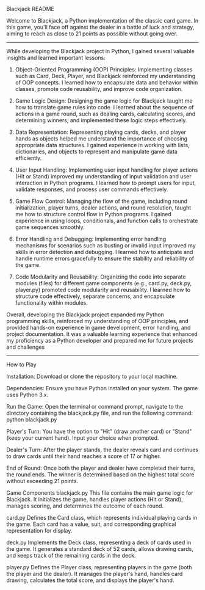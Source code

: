 Blackjack README


Welcome to Blackjack, a Python implementation of the classic card game. In this game, you'll face off against the dealer in a battle of luck and strategy, aiming to reach as close to 21 points as possible without going over.

______________________________________________

While developing the Blackjack project in Python, I gained several valuable insights and learned important lessons:

1. Object-Oriented Programming (OOP) Principles: Implementing classes such as Card, Deck, Player, and Blackjack reinforced my understanding of OOP concepts. I learned how to encapsulate data and behavior within classes, promote code reusability, and improve code organization.

2. Game Logic Design: Designing the game logic for Blackjack taught me how to translate game rules into code. I learned about the sequence of actions in a game round, such as dealing cards, calculating scores, and determining winners, and implemented these logic steps effectively.

3. Data Representation: Representing playing cards, decks, and player hands as objects helped me understand the importance of choosing appropriate data structures. I gained experience in working with lists, dictionaries, and objects to represent and manipulate game data efficiently.

4. User Input Handling: Implementing user input handling for player actions (Hit or Stand) improved my understanding of input validation and user interaction in Python programs. I learned how to prompt users for input, validate responses, and process user commands effectively.

5. Game Flow Control: Managing the flow of the game, including round initialization, player turns, dealer actions, and round resolution, taught me how to structure control flow in Python programs. I gained experience in using loops, conditionals, and function calls to orchestrate game sequences smoothly.

6. Error Handling and Debugging: Implementing error handling mechanisms for scenarios such as busting or invalid input improved my skills in error detection and debugging. I learned how to anticipate and handle runtime errors gracefully to ensure the stability and reliability of the game.

7. Code Modularity and Reusability: Organizing the code into separate modules (files) for different game components (e.g., card.py, deck.py, player.py) promoted code modularity and reusability. I learned how to structure code effectively, separate concerns, and encapsulate functionality within modules.


Overall, developing the Blackjack project expanded my Python programming skills, reinforced my understanding of OOP principles, and provided hands-on experience in game development, error handling, and project documentation. It was a valuable learning experience that enhanced my proficiency as a Python developer and prepared me for future projects and challenges

______________________________________________

How to Play


Installation: Download or clone the repository to your local machine.

Dependencies: Ensure you have Python installed on your system. The game uses Python 3.x.

Run the Game: Open the terminal or command prompt, navigate to the directory containing the blackjack.py file, and run the following command: python blackjack.py

Player's Turn: You have the option to "Hit" (draw another card) or "Stand" (keep your current hand). Input your choice when prompted.

Dealer's Turn: After the player stands, the dealer reveals card and continues to draw cards until their hand reaches a score of 17 or higher.

End of Round: Once both the player and dealer have completed their turns, the round ends. The winner is determined based on the highest total score without exceeding 21 points.

Game Components
blackjack.py
This file contains the main game logic for Blackjack. It initializes the game, handles player actions (Hit or Stand), manages scoring, and determines the outcome of each round.

card.py
Defines the Card class, which represents individual playing cards in the game. Each card has a value, suit, and corresponding graphical representation for display.

deck.py
Implements the Deck class, representing a deck of cards used in the game. It generates a standard deck of 52 cards, allows drawing cards, and keeps track of the remaining cards in the deck.

player.py
Defines the Player class, representing players in the game (both the player and the dealer). It manages the player's hand, handles card drawing, calculates the total score, and displays the player's hand.